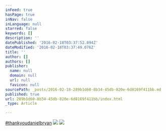 ```yaml
---
inFeed: true
hasPage: true
inNav: false
inLanguage: null
starred: false
keywords: []
description: ''
datePublished: '2016-02-18T03:37:52.894Z'
dateModified: '2016-02-18T03:37:49.076Z'
title: ''
author: []
authors: []
publisher:
  name: null
  domain: null
  url: null
  favicon: null
sourcePath: _posts/2016-02-18-289b1d60-8b34-45db-820e-6d8169f411bb.md
published: true
url: 289b1d60-8b34-45db-820e-6d8169f411bb/index.html
_type: Article

---
```

[\#thankyoudanielbryan][0]
![](https://the-grid-user-content.s3-us-west-2.amazonaws.com/a95f0768-0dee-46d4-9ebd-a134094ff7d0.jpg)
![](https://the-grid-user-content.s3-us-west-2.amazonaws.com/5730a2f8-8812-401f-a5cb-042b484780f2.jpg)

[0]: https://www.facebook.com/hashtag/thankyoudanielbryan